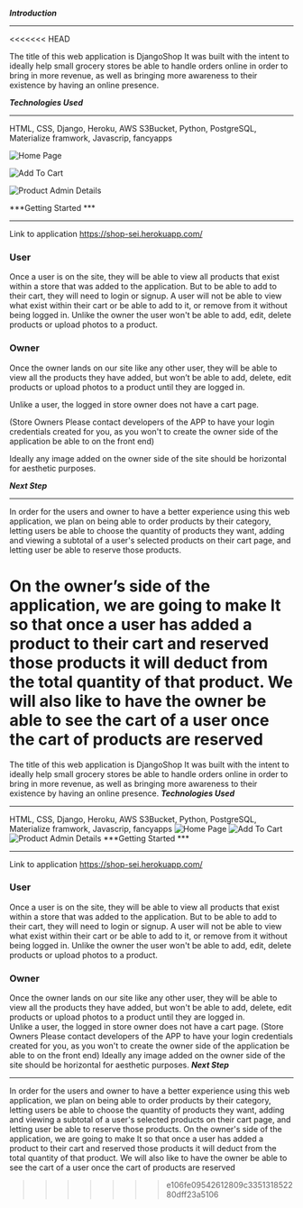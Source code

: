***Introduction*** 


___
<<<<<<< HEAD

The title of this web application is DjangoShop It was built with the intent to ideally help small grocery stores be able to handle orders online in order to bring in more revenue, as well as bringing more awareness to their existence by having an online presence.


***Technologies Used***
___

HTML, CSS, Django, Heroku, AWS S3Bucket, Python, PostgreSQL, Materialize framwork, Javascrip, fancyapps


![Home Page](images/Img_1.png)

![Add To Cart](images/Img_2.png)

![Product Admin Details](images/Img_3.png)



***Getting Started ***
___

Link to application https://shop-sei.herokuapp.com/ 

 

### User 

Once a user is on the site, they will be able to view all products that exist within a store that was added to the application. But to be able to add to their cart, they will need to login or signup. A user will not be able to view what exist within their cart or be able to add to it, or remove from it without being logged in. Unlike the owner the user won't be able to add, edit, delete products or upload photos to a product. 

 

### Owner 

Once the owner lands on our site like any other user, they will be able to view all the products they have added, but won’t be able to add, delete, edit products or upload photos to a product until they are logged in.  

Unlike a user, the logged in store owner does not have a cart page. 

(Store Owners Please contact developers of the APP to have your login credentials created for you, as you won't to create the owner side of the application be able to on the front end) 

Ideally any image added on the owner side of the site should be horizontal for aesthetic purposes. 



***Next Step***
___
In order for the users and owner to have a better experience using this web application, we plan on being able to order products by their category, letting users be able to choose the quantity of products they want, adding and viewing a subtotal of a user's selected products on their cart page, and letting user be able to reserve those products. 

On the owner’s side of the application, we are going to make It so that once a user has added a product to their cart and reserved those products it will deduct from the total quantity of that product. We will also like to have the owner be able to see the cart of a user once the cart of products are reserved 
=======
The title of this web application is DjangoShop It was built with the intent to ideally help small grocery stores be able to handle orders online in order to bring in more revenue, as well as bringing more awareness to their existence by having an online presence.
***Technologies Used***
___
HTML, CSS, Django, Heroku, AWS S3Bucket, Python, PostgreSQL, Materialize framwork, Javascrip, fancyapps
![Home Page](images/Img_1.png)
![Add To Cart](images/Img_2.png)
![Product Admin Details](images/Img_3.png)
***Getting Started ***
___
Link to application https://shop-sei.herokuapp.com/ 
 
### User 
Once a user is on the site, they will be able to view all products that exist within a store that was added to the application. But to be able to add to their cart, they will need to login or signup. A user will not be able to view what exist within their cart or be able to add to it, or remove from it without being logged in. Unlike the owner the user won't be able to add, edit, delete products or upload photos to a product. 
 
### Owner 
Once the owner lands on our site like any other user, they will be able to view all the products they have added, but won't be able to add, delete, edit products or upload photos to a product until they are logged in.  
Unlike a user, the logged in store owner does not have a cart page. 
(Store Owners Please contact developers of the APP to have your login credentials created for you, as you won't to create the owner side of the application be able to on the front end) 
Ideally any image added on the owner side of the site should be horizontal for aesthetic purposes. 
***Next Step***
___
In order for the users and owner to have a better experience using this web application, we plan on being able to order products by their category, letting users be able to choose the quantity of products they want, adding and viewing a subtotal of a user's selected products on their cart page, and letting user be able to reserve those products. 
On the owner's side of the application, we are going to make It so that once a user has added a product to their cart and reserved those products it will deduct from the total quantity of that product. We will also like to have the owner be able to see the cart of a user once the cart of products are reserved
>>>>>>> e106fe09542612809c335131852280dff23a5106
